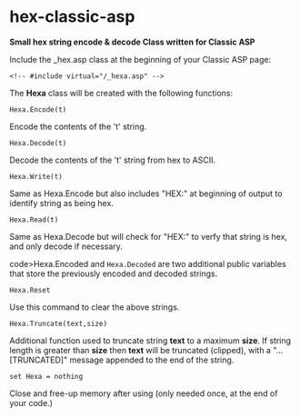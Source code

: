 # hex-classic-asp
<strong>Small hex string encode &amp; decode Class written for Classic ASP</strong>

Include the _hex.asp class at the beginning of your Classic ASP page: <br>
```vbnet
<!-- #include virtual="/_hexa.asp" -->
```

The <b>Hexa</b> class will be created with the following functions: <br>

```vbnet
Hexa.Encode(t)
```
Encode the contents of the 't' string. 

```vbnet
Hexa.Decode(t)
```
Decode the contents of the 't' string from hex to ASCII.

```vbnet
Hexa.Write(t)
```
Same as Hexa.Encode but also includes "HEX:" at beginning of output to identify string as being hex.

```vbnet
Hexa.Read(t)
```
Same as Hexa.Decode but will check for "HEX:" to verfy that string is hex, and only decode if necessary.

code>Hexa.Encoded</code> and <code>Hexa.Decoded</code> are two additional public variables that store the previously encoded and decoded strings. 

```vbnet
Hexa.Reset
```
Use this command to clear the above strings.

```vbnet
Hexa.Truncate(text,size)
```
Additional function used to truncate string <b>text</b> to a maximum <b>size</b>. If string length is greater than <b>size</b> then <b>text</b> will be truncated (clipped), with a "... [TRUNCATED]" message appended to the end of the string.

```vbnet
set Hexa = nothing
```
Close and free-up memory after using (only needed once, at the end of your code.)

